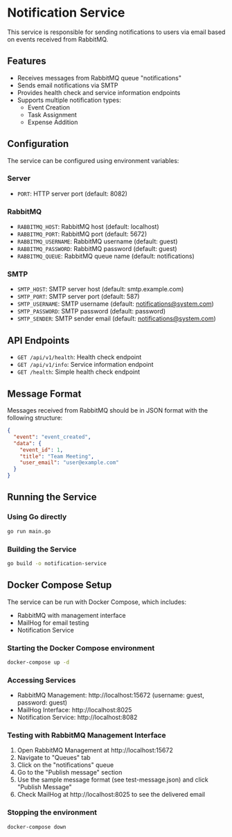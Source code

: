 # Notification Service

This service is responsible for sending notifications to users via email based on events received from RabbitMQ.

## Features

- Receives messages from RabbitMQ queue "notifications"
- Sends email notifications via SMTP
- Provides health check and service information endpoints
- Supports multiple notification types:
  - Event Creation
  - Task Assignment
  - Expense Addition

## Configuration

The service can be configured using environment variables:

### Server
- `PORT`: HTTP server port (default: 8082)

### RabbitMQ
- `RABBITMQ_HOST`: RabbitMQ host (default: localhost)
- `RABBITMQ_PORT`: RabbitMQ port (default: 5672)
- `RABBITMQ_USERNAME`: RabbitMQ username (default: guest)
- `RABBITMQ_PASSWORD`: RabbitMQ password (default: guest)
- `RABBITMQ_QUEUE`: RabbitMQ queue name (default: notifications)

### SMTP
- `SMTP_HOST`: SMTP server host (default: smtp.example.com)
- `SMTP_PORT`: SMTP server port (default: 587)
- `SMTP_USERNAME`: SMTP username (default: notifications@system.com)
- `SMTP_PASSWORD`: SMTP password (default: password)
- `SMTP_SENDER`: SMTP sender email (default: notifications@system.com)

## API Endpoints

- `GET /api/v1/health`: Health check endpoint
- `GET /api/v1/info`: Service information endpoint
- `GET /health`: Simple health check endpoint

## Message Format

Messages received from RabbitMQ should be in JSON format with the following structure:

```json
{
  "event": "event_created",
  "data": {
    "event_id": 1,
    "title": "Team Meeting",
    "user_email": "user@example.com"
  }
}
```

## Running the Service

### Using Go directly

```bash
go run main.go
```

### Building the Service

```bash
go build -o notification-service
```

## Docker Compose Setup

The service can be run with Docker Compose, which includes:

- RabbitMQ with management interface
- MailHog for email testing
- Notification Service

### Starting the Docker Compose environment

```bash
docker-compose up -d
```

### Accessing Services

- RabbitMQ Management: http://localhost:15672 (username: guest, password: guest)
- MailHog Interface: http://localhost:8025
- Notification Service: http://localhost:8082

### Testing with RabbitMQ Management Interface

1. Open RabbitMQ Management at http://localhost:15672
2. Navigate to "Queues" tab
3. Click on the "notifications" queue
4. Go to the "Publish message" section
5. Use the sample message format (see test-message.json) and click "Publish Message"
6. Check MailHog at http://localhost:8025 to see the delivered email

### Stopping the environment

```bash
docker-compose down
```
